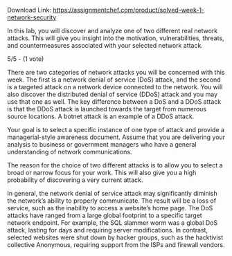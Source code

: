 Download Link: https://assignmentchef.com/product/solved-week-1-network-security
<br>
<p class="title">In this lab, you will discover and analyze one of two different real network attacks. This will give you insight into the motivation, vulnerabilities, threats, and countermeasures associated with your selected network attack.

5/5 - (1 vote)

There are two categories of network attacks you will be concerned with this week. The first is a network denial of service (DoS) attack, and the second is a targeted attack on a network device connected to the network. You will also discover the distributed denial of service (DDoS) attack and you may use that one as well. The key difference between a DoS and a DDoS attack is that the DDoS attack is launched towards the target from numerous source locations. A botnet attack is an example of a DDoS attack.

Your goal is to select a specific instance of one type of attack and provide a managerial-style awareness document. Assume that you are delivering your analysis to business or government managers who have a general understanding of network communications.

The reason for the choice of two different attacks is to allow you to select a broad or narrow focus for your work. This will also give you a high probability of discovering a very current attack.

In general, the network denial of service attack may significantly diminish the network’s ability to properly communicate. The result will be a loss of service, such as the inability to access a website’s home page. The DoS attacks have ranged from a large global footprint to a specific target network endpoint. For example, the SQL slammer worm was a global DoS attack, lasting for days and requiring server modifications. In contrast, selected websites were shut down by hacker groups, such as the hacktivist collective Anonymous, requiring support from the ISPs and firewall vendors.